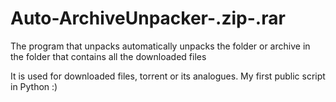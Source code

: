 # Auto-ArchiveUnpacker-.zip-.rar
The program that unpacks automatically unpacks the folder or archive in the folder that contains all the downloaded files

It is used for downloaded files, torrent or its analogues.
My first public script in Python :)

